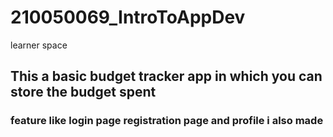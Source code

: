 # 210050069_IntroToAppDev
learner space
<h2>This a basic budget tracker app in which you can store the budget spent</h2>
<h3>feature like login page registration page and profile i also made </h3>
